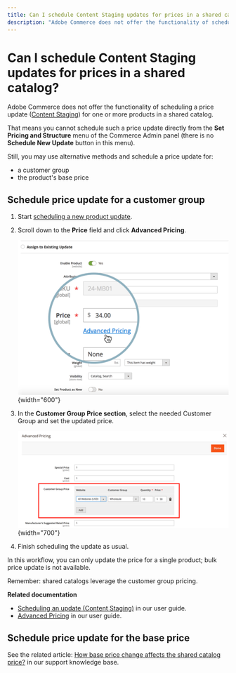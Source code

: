 ```yaml
---
title: Can I schedule Content Staging updates for prices in a shared catalog?
description: "Adobe Commerce does not offer the functionality of scheduling a price update ([Content Staging](http://docs.magento.com/m2/ee/user_guide/cms/content-staging.html)) for one or more products in a shared catalog."
---
```


# Can I schedule Content Staging updates for prices in a shared catalog?

Adobe Commerce does not offer the functionality of scheduling a price update ([Content Staging](http://docs.magento.com/m2/ee/user_guide/cms/content-staging.html)) for one or more products in a shared catalog.

That means you cannot schedule such a price update directly from the **Set Pricing and Structure** menu of the Commerce Admin panel (there is no **Schedule New Update** button in this menu).

Still, you may use alternative methods and schedule a price update for:

* a customer group
* the product's base price

## Schedule price update for a customer group

1. Start [scheduling a new product update](http://docs.magento.com/m2/ee/user_guide/cms/content-staging-scheduled-update.html).
1. Scroll down to the **Price** field and click **Advanced Pricing**.

    ![advanced_pricing.png](assets/advanced_pricing.png){width="600"}

1. In the **Customer Group Price section**, select the needed Customer Group and set the updated price.

    ![customer_group_price.png](assets/customer_group_price.png){width="700"}

1. Finish scheduling the update as usual.

In this workflow, you can only update the price for a single product; bulk price update is not available.

Remember: shared catalogs leverage the customer group pricing.

 **Related documentation**

* [Scheduling an update (Content Staging)](http://docs.magento.com/m2/ee/user_guide/cms/content-staging-scheduled-update.html) in our user guide.
* [Advanced Pricing](http://docs.magento.com/m2/ee/user_guide/catalog/pricing-advanced.html) in our user guide.

## Schedule price update for the base price

See the related article: [How base price change affects the shared catalog price?](https://support.magento.com/hc/en-us/articles/360001571314) in our support knowledge base. 
